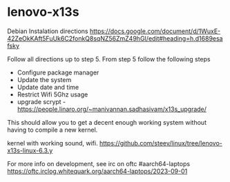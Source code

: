 # lenovo-x13s

Debian Instalation directions
https://docs.google.com/document/d/1WuxE-42ZeOkKAft5FuUk6C2fonkQ8sqNZ56ZmZ49hGI/edit#heading=h.d1689esafsky

Follow all directions up to step 5. From step 5 follow the following steps

*  Configure package manager
*  Update the system
*  Update date and time
*  Restrict Wifi 5Ghz usage
*  upgrade scrypt - https://people.linaro.org/~manivannan.sadhasivam/x13s_upgrade/

This should allow you to get a decent enough working system without having to compile a new kernel.


kernel with working sound, wifi. 
https://github.com/steev/linux/tree/lenovo-x13s-linux-6.3.y

For more info on development, see irc on oftc #aarch64-laptops
https://oftc.irclog.whitequark.org/aarch64-laptops/2023-09-01
